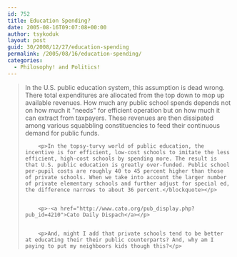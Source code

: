 ```yaml
---
id: 752
title: Education Spending?
date: 2005-08-16T09:07:08+00:00
author: tsykoduk
layout: post
guid: 30/2008/12/27/education-spending
permalink: /2005/08/16/education-spending/
categories:
  - Philosophy! and Politics!
---
```

<blockquote>In the U.S. public education system, this assumption is dead wrong. There total expenditures are allocated from the top down to mop up available revenues. How much any public school spends depends not on how much it "needs" for efficient operation but on how much it can extract from taxpayers. These revenues are then dissipated among various squabbling constituencies to feed their continuous demand for public funds.

		<p>In the topsy-turvy world of public education, the incentive is for efficient, low-cost schools to imitate the less efficient, high-cost schools by spending more. The result is that U.S. public education is greatly over-funded. Public school per-pupil costs are roughly 40 to 45 percent higher than those of private schools. When we take into account the larger number of private elementary schools and further adjust for special ed, the difference narrows to about 36 percent.</blockquote></p>


		<p>-<a href="http://www.cato.org/pub_display.php?pub_id=4210">Cato Daily Dispach</a></p>


		<p>And, might I add that private schools tend to be better at educating their their public counterparts? And, why am I paying to put my neighboors kids though this?</p>